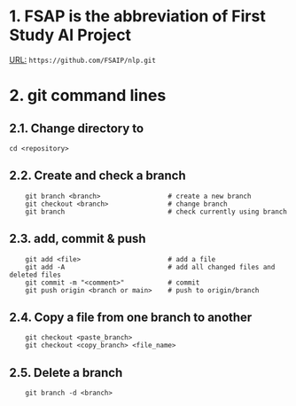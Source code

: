 # 1. FSAP is the abbreviation of First Study AI Project

<URL:> ```https://github.com/FSAIP/nlp.git```


# 2. git command lines
## 2.1. Change directory to <repository>
``` cd <repository> ```

## 2.2. Create and check a branch
```
    git branch <branch> 	            # create a new branch
    git checkout <branch>      	        # change branch
    git branch                          # check currently using branch
```
## 2.3. add, commit & push
```
    git add <file>   	                # add a file
    git add -A                   	    # add all changed files and deleted files
    git commit -m "<comment>"           # commit
    git push origin <branch or main>    # push to origin/branch
```

## 2.4. Copy a file from one branch to another
```
    git checkout <paste_branch>
    git checkout <copy_branch> <file_name> 
```

## 2.5. Delete a branch
```
    git branch -d <branch>
```
